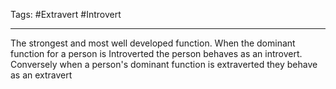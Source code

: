 Tags: #Extravert #Introvert 

---
The strongest and most well developed function. When the dominant function for a person is Introverted the person behaves as an introvert. Conversely when a person's dominant function is extraverted they behave as an extravert